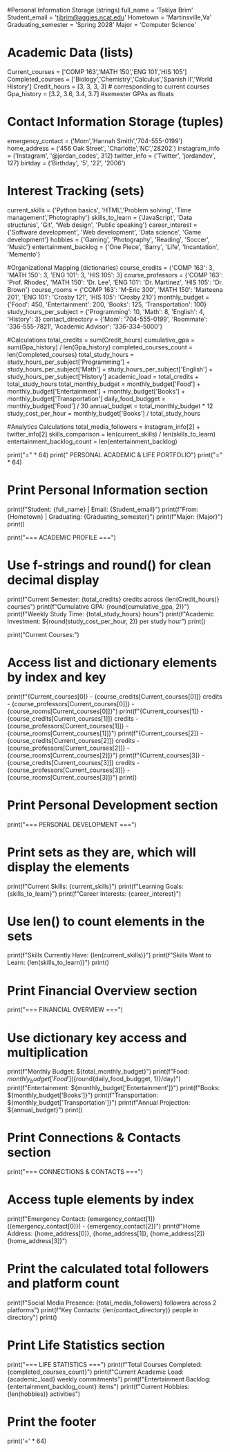 #Personal Information Storage (strings)
full_name = 'Takiya Brim'
Student_email = 'tjbrim@aggies.ncat.edu'
Hometown = 'Martinsville,Va'
Graduating_semester = 'Spring 2028'
Major = 'Computer Science'

# Academic Data (lists)
Current_courses = ['COMP 163','MATH 150','ENG 101','HIS 105']
Completed_courses = ['Biology','Chemistry','Calculus','Spanish II','World History']
Credit_hours = [3, 3, 3, 3] # corresponding to current courses
Gpa_history = [3.2, 3.6, 3.4, 3.7] #semester GPAs as floats

# Contact Information Storage (tuples)
emergency_contact = ('Mom','Hannah Smith','704-555-0199')
home_address = ('456 Oak Street', 'Charlotte','NC','28202')
instagram_info = ('Instagram', '@jordan_codes', 312)
twitter_info = ('Twitter', 'jordandev', 127)
birtday = ('Birthday', '5', '22', '2006')

# Interest Tracking (sets)
current_skills = {'Python basics', 'HTML','Problem solving', 'Time management','Photography'}
skills_to_learn = {'JavaScript', 'Data structures', 'Git', 'Web design', 'Public speaking'}
career_interest = {'Software development', 'Web development', 'Data science', 'Game development'}
hobbies = {'Gaming', 'Photography', 'Reading', 'Soccer', 'Music'}
entertainment_backlog = {'One Piece', 'Barry', 'Life', 'Incantation', 'Memento'}

#Organizational Mapping (dictionaries)
course_credits = {'COMP 163': 3, 'MATH 150': 3, 'ENG 101': 3, 'HIS 105': 3}
course_professors = {'COMP 163': 'Prof. Rhodes', 'MATH 150': 'Dr. Lee', 'ENG 101': 'Dr. Martinez', 'HIS 105': 'Dr. Brown'}
course_rooms = {'COMP 163': 'M-Eric 300', 'MATH 150': 'Marteena 201', 'ENG 101': 'Crosby 121', 'HIS 105': 'Crosby 210'}
monthly_budget = {'Food': 450, 'Entertainment': 200, 'Books': 125, 'Transportation': 100}
study_hours_per_subject = {'Programming': 10, 'Math': 8, 'English': 4, 'History': 3}
contact_directory = {'Mom': '704-555-0199', 'Roommate': '336-555-7821', 'Academic Advisor': '336-334-5000'}

#Calculations
total_credits = sum(Credit_hours)
cumulative_gpa = sum(Gpa_history) / len(Gpa_history)
completed_courses_count = len(Completed_courses)
total_study_hours = study_hours_per_subject['Programming'] + study_hours_per_subject['Math'] + study_hours_per_subject['English'] + study_hours_per_subject['History']
academic_load = total_credits + total_study_hours
total_monthly_budget = monthly_budget['Food'] + monthly_budget['Entertainment'] + monthly_budget['Books'] + monthly_budget['Transportation']
daily_food_budgget = monthly_budget['Food'] / 30
annual_budget = total_monthly_budget * 12
study_cost_per_hour = monthly_budget['Books'] / total_study_hours

#Analytics Calculations
total_media_followers = instagram_info[2] + twitter_info[2]
skills_comparison = len(current_skills) / len(skills_to_learn)
entertainment_backlog_count = len(entertainment_backlog)

print("=" * 64)
print("              PERSONAL ACADEMIC & LIFE PORTFOLIO")
print("=" * 64)

# Print Personal Information section
print(f"Student: {full_name} | Email: {Student_email}")
print(f"From: {Hometown} | Graduating: {Graduating_semester}")
print(f"Major: {Major}")
print()

print("=== ACADEMIC PROFILE ===")
# Use f-strings and round() for clean decimal display
print(f"Current Semester: {total_credits} credits across {len(Credit_hours)} courses")
print(f"Cumulative GPA: {round(cumulative_gpa, 2)}")
print(f"Weekly Study Time: {total_study_hours} hours")
print(f"Academic Investment: ${round(study_cost_per_hour, 2)} per study hour")
print()

print("Current Courses:")
# Access list and dictionary elements by index and key
print(f"{Current_courses[0]} - {course_credits[Current_courses[0]]} credits - {course_professors[Current_courses[0]]} - {course_rooms[Current_courses[0]]}")
print(f"{Current_courses[1]} - {course_credits[Current_courses[1]]} credits - {course_professors[Current_courses[1]]} - {course_rooms[Current_courses[1]]}")
print(f"{Current_courses[2]} - {course_credits[Current_courses[2]]} credits - {course_professors[Current_courses[2]]} - {course_rooms[Current_courses[2]]}")
print(f"{Current_courses[3]} - {course_credits[Current_courses[3]]} credits - {course_professors[Current_courses[3]]} - {course_rooms[Current_courses[3]]}")
print()

# Print Personal Development section
print("=== PERSONAL DEVELOPMENT ===")
# Print sets as they are, which will display the elements
print(f"Current Skills: {current_skills}")
print(f"Learning Goals: {skills_to_learn}")
print(f"Career Interests: {career_interest}")
# Use len() to count elements in the sets
print(f"Skills Currently Have: {len(current_skills)}")
print(f"Skills Want to Learn: {len(skills_to_learn)}")
print()

# Print Financial Overview section
print("=== FINANCIAL OVERVIEW ===")
# Use dictionary key access and multiplication
print(f"Monthly Budget: ${total_monthly_budget}")
print(f"Food: ${monthly_budget['Food']} (${round(daily_food_budgget, 1)}/day)")
print(f"Entertainment: ${monthly_budget['Entertainment']}")
print(f"Books: ${monthly_budget['Books']}")
print(f"Transportation: ${monthly_budget['Transportation']}")
print(f"Annual Projection: ${annual_budget}")
print()

# Print Connections & Contacts section
print("=== CONNECTIONS & CONTACTS ===")
# Access tuple elements by index
print(f"Emergency Contact: {emergency_contact[1]} ({emergency_contact[0]}) - {emergency_contact[2]}")
print(f"Home Address: {home_address[0]}, {home_address[1]}, {home_address[2]} {home_address[3]}")
# Print the calculated total followers and platform count
print(f"Social Media Presence: {total_media_followers} followers across 2 platforms")
print(f"Key Contacts: {len(contact_directory)} people in directory")
print()

# Print Life Statistics section
print("=== LIFE STATISTICS ===")
print(f"Total Courses Completed: {completed_courses_count}")
print(f"Current Academic Load: {academic_load} weekly commitments")
print(f"Entertainment Backlog: {entertainment_backlog_count} items")
print(f"Current Hobbies: {len(hobbies)} activities")

# Print the footer
print('=' * 64)
